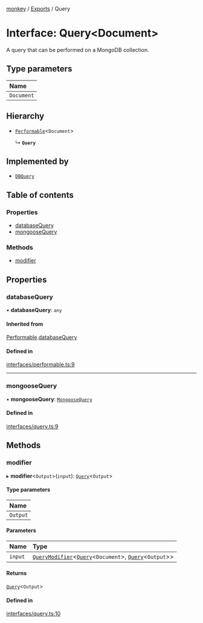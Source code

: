 [monkey](../README.md) / [Exports](../modules.md) / Query

# Interface: Query<Document\>

A query that can be performed on a MongoDB collection.

## Type parameters

| Name |
| :------ |
| `Document` |

## Hierarchy

- [`Performable`](Performable.md)<`Document`\>

  ↳ **`Query`**

## Implemented by

- [`DBQuery`](../classes/DBQuery.md)

## Table of contents

### Properties

- [databaseQuery](Query.md#databasequery)
- [mongooseQuery](Query.md#mongoosequery)

### Methods

- [modifier](Query.md#modifier)

## Properties

### databaseQuery

• **databaseQuery**: `any`

#### Inherited from

[Performable](Performable.md).[databaseQuery](Performable.md#databasequery)

#### Defined in

[interfaces/performable.ts:9](https://github.com/bpisano/monkey/blob/e8932a5/src/interfaces/performable.ts#L9)

___

### mongooseQuery

• **mongooseQuery**: [`MongooseQuery`](../modules.md#mongoosequery)

#### Defined in

[interfaces/query.ts:9](https://github.com/bpisano/monkey/blob/e8932a5/src/interfaces/query.ts#L9)

## Methods

### modifier

▸ **modifier**<`Output`\>(`input`): [`Query`](Query.md)<`Output`\>

#### Type parameters

| Name |
| :------ |
| `Output` |

#### Parameters

| Name | Type |
| :------ | :------ |
| `input` | [`QueryModifier`](QueryModifier.md)<[`Query`](Query.md)<`Document`\>, [`Query`](Query.md)<`Output`\>\> |

#### Returns

[`Query`](Query.md)<`Output`\>

#### Defined in

[interfaces/query.ts:10](https://github.com/bpisano/monkey/blob/e8932a5/src/interfaces/query.ts#L10)
